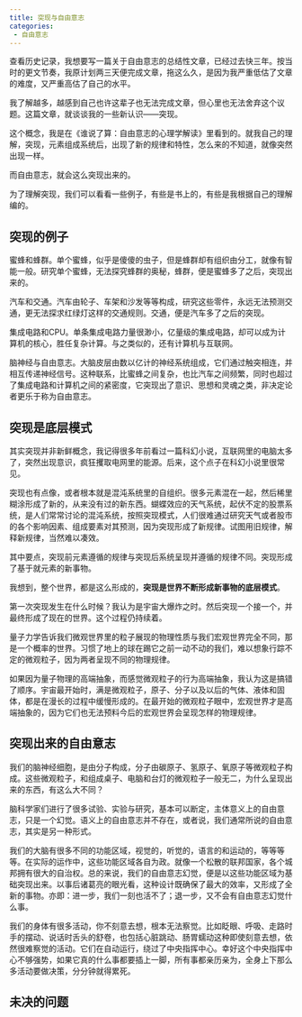 ```yaml
---
title: 突现与自由意志
categories:
 - 自由意志
---
```


查看历史记录，我想要写一篇关于自由意志的总结性文章，已经过去快三年。按当时的更文节奏，我原计划两三天便完成文章，拖这么久，是因为我严重低估了文章的难度，又严重高估了自己的水平。

我了解越多，越感到自己也许这辈子也无法完成文章，但心里也无法舍弃这个议题。这篇文章，就谈谈我的一些新认识——突现。

这个概念，我是在《谁说了算：自由意志的心理学解读》里看到的。就我自己的理解，突现，元素组成系统后，出现了新的规律和特性，怎么来的不知道，就像突然出现一样。

而自由意志，就会这么突现出来的。

为了理解突现，我们可以看看一些例子，有些是书上的，有些是我根据自己的理解编的。

## 突现的例子

蜜蜂和蜂群。单个蜜蜂，似乎是傻傻的虫子，但是蜂群却有组织由分工，就像有智能一般。研究单个蜜蜂，无法探究蜂群的奥秘，蜂群，便是蜜蜂多了之后，突现出来的。

汽车和交通。汽车由轮子、车架和沙发等等构成，研究这些零件，永远无法预测交通，更无法探求红绿灯这样的交通规则。交通，便是汽车多了之后的突现。

集成电路和CPU。单条集成电路力量很渺小，亿量级的集成电路，却可以成为计算机的核心，胜任复杂计算。与之类似的，还有计算机与互联网。

脑神经与自由意志。大脑皮层由数以亿计的神经系统组成，它们通过触突相连，并相互传递神经信号。这种联系，比蜜蜂之间复杂，也比汽车之间频繁，同时也超过了集成电路和计算机之间的紧密度，它突现出了意识、思想和灵魂之类，非决定论者更乐于称为自由意志。

## 突现是底层模式

其实突现并非新鲜概念，我记得很多年前看过一篇科幻小说，互联网里的电脑太多了，突然出现意识，疯狂攫取电网里的能源。后来，这个点子在科幻小说里很常见。

突现也有点像，或者根本就是混沌系统里的自组织。很多元素混在一起，然后稀里糊涂形成了新的，从来没有过的新东西。蝴蝶效应的天气系统，起伏不定的股票系统，是人们常常讨论的混沌系统，按照突现模式，人们很难通过研究天气或者股市的各个影响因素、组成要素对其预测，因为突现形成了新规律。试图用旧规律，解释新规律，当然难以凑效。

其中要点，突现前元素遵循的规律与突现后系统呈现并遵循的规律不同。突现形成了基于就元素的新事物。

 我想到，整个世界，都是这么形成的，**突现是世界不断形成新事物的底层模式**。

第一次突现发生在什么时候？我认为是宇宙大爆炸之时。然后突现一个接一个，并最终形成了现在的世界。这个过程仍持续着。

量子力学告诉我们微观世界里的粒子展现的物理性质与我们宏观世界完全不同，那是一个概率的世界。习惯了地上的球在踢它之前一动不动的我们，难以想象行踪不定的微观粒子，因为两者呈现不同的物理规律。

如果因为量子物理的高端抽象，而感觉微观粒子的行为高端抽象，我认为这是搞错了顺序。宇宙最开始时，满是微观粒子，原子、分子以及以后的气体、液体和固体，都是在漫长的过程中缓慢形成的。在最开始的微观粒子眼中，宏观世界才是高端抽象的，因为它们也无法预料今后的宏观世界会呈现怎样的物理规律。

## 突现出来的自由意志

我们的脑神经细胞，是由分子构成，分子由碳原子、氢原子、氧原子等微观粒子构成。这些微观粒子，和组成桌子、电脑和台灯的微观粒子一般无二，为什么呈现出来的东西，有这么大不同？

脑科学家们进行了很多试验、实验与研究，基本可以断定，主体意义上的自由意志，只是一个幻觉。语义上的自由意志并不存在，或者说，我们通常所说的自由意志，其实是另一种形式。

我们的大脑有很多不同的功能区域，视觉的，听觉的，语言的和运动的，等等等等。在实际的运作中，这些功能区域各自为政。就像一个松散的联邦国家，各个城邦拥有很大的自治权。总的来说，我们的自由意志幻觉，便是以这些功能区域为基础突现出来。以事后诸葛亮的眼光看，这种设计既确保了最大的效率，又形成了全新的事物。亦即：进一步，我们一刻也活不了；退一步，又不会有自由意志幻觉什么事。

我们的身体有很多活动，你不刻意去想，根本无法察觉。比如眨眼、呼吸、走路时手的摆动、说话时舌头的舒卷，也包括心脏跳动、肠胃蠕动这种即使刻意去想，依然很难察觉的活动。它们在自动运行，绕过了中央指挥中心。幸好这个中央指挥中心不够强势，如果它真的什么事都要插上一脚，所有事都亲历亲为，全身上下那么多活动要做决策，分分钟就得累死。

## 未决的问题